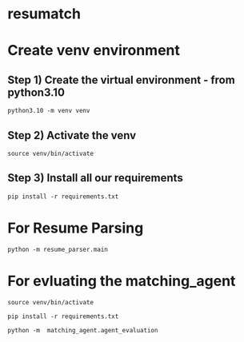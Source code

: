 # resumatch


# Create venv environment

## Step 1) Create the virtual environment - from python3.10
```
python3.10 -m venv venv
```


## Step 2) Activate the venv
```
source venv/bin/activate 
```


## Step 3) Install all our requirements
```
pip install -r requirements.txt
```

# For Resume Parsing
```
python -m resume_parser.main
```

# For evluating the matching_agent

```
source venv/bin/activate 
```

```
pip install -r requirements.txt
```

```
python -m  matching_agent.agent_evaluation
```




